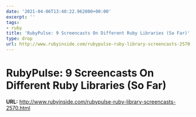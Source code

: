 ```yaml
---
date: '2021-04-06T13:40:22.962000+00:00'
excerpt: ''
tags:
- ruby
title: 'RubyPulse: 9 Screencasts On Different Ruby Libraries (So Far)'
type: drop
url: http://www.rubyinside.com/rubypulse-ruby-library-screencasts-2570.html
---
```


# RubyPulse: 9 Screencasts On Different Ruby Libraries (So Far)

**URL:** http://www.rubyinside.com/rubypulse-ruby-library-screencasts-2570.html
